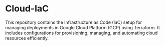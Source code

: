 # Cloud-IaC
This repository contains the Infrastructure as Code (IaC) setup for managing deployments in Google Cloud Platform (GCP) using Terraform. It includes configurations for provisioning, managing, and automating cloud resources efficiently. 
